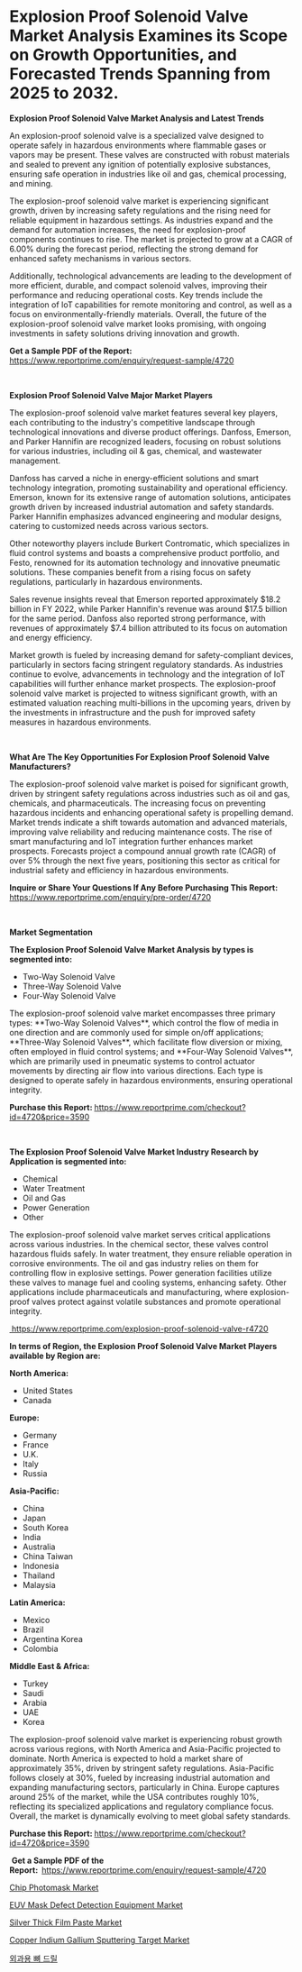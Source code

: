 <p><h1>Explosion Proof Solenoid Valve Market Analysis Examines its Scope on Growth Opportunities, and Forecasted Trends Spanning from 2025 to 2032.</h1></p><p><strong>Explosion Proof Solenoid Valve Market Analysis and Latest Trends</strong></p>
<p><p>An explosion-proof solenoid valve is a specialized valve designed to operate safely in hazardous environments where flammable gases or vapors may be present. These valves are constructed with robust materials and sealed to prevent any ignition of potentially explosive substances, ensuring safe operation in industries like oil and gas, chemical processing, and mining.</p><p>The explosion-proof solenoid valve market is experiencing significant growth, driven by increasing safety regulations and the rising need for reliable equipment in hazardous settings. As industries expand and the demand for automation increases, the need for explosion-proof components continues to rise. The market is projected to grow at a CAGR of 6.00% during the forecast period, reflecting the strong demand for enhanced safety mechanisms in various sectors.</p><p>Additionally, technological advancements are leading to the development of more efficient, durable, and compact solenoid valves, improving their performance and reducing operational costs. Key trends include the integration of IoT capabilities for remote monitoring and control, as well as a focus on environmentally-friendly materials. Overall, the future of the explosion-proof solenoid valve market looks promising, with ongoing investments in safety solutions driving innovation and growth.</p></p>
<p><strong>Get a Sample PDF of the Report:&nbsp;</strong> <a href="https://www.reportprime.com/enquiry/request-sample/4720?utm_campaign=97&utm_medium=2&utm_source=Github&utm_content=ia&utm_term=19032025&utm_id=explosion-proof-solenoid-valve">https://www.reportprime.com/enquiry/request-sample/4720</a></p>
<p>&nbsp;</p>
<p><strong>Explosion Proof Solenoid Valve Major Market Players</strong></p>
<p><p>The explosion-proof solenoid valve market features several key players, each contributing to the industry's competitive landscape through technological innovations and diverse product offerings. Danfoss, Emerson, and Parker Hannifin are recognized leaders, focusing on robust solutions for various industries, including oil & gas, chemical, and wastewater management.</p><p>Danfoss has carved a niche in energy-efficient solutions and smart technology integration, promoting sustainability and operational efficiency. Emerson, known for its extensive range of automation solutions, anticipates growth driven by increased industrial automation and safety standards. Parker Hannifin emphasizes advanced engineering and modular designs, catering to customized needs across various sectors.</p><p>Other noteworthy players include Burkert Contromatic, which specializes in fluid control systems and boasts a comprehensive product portfolio, and Festo, renowned for its automation technology and innovative pneumatic solutions. These companies benefit from a rising focus on safety regulations, particularly in hazardous environments.</p><p>Sales revenue insights reveal that Emerson reported approximately $18.2 billion in FY 2022, while Parker Hannifin's revenue was around $17.5 billion for the same period. Danfoss also reported strong performance, with revenues of approximately $7.4 billion attributed to its focus on automation and energy efficiency.</p><p>Market growth is fueled by increasing demand for safety-compliant devices, particularly in sectors facing stringent regulatory standards. As industries continue to evolve, advancements in technology and the integration of IoT capabilities will further enhance market prospects. The explosion-proof solenoid valve market is projected to witness significant growth, with an estimated valuation reaching multi-billions in the upcoming years, driven by the investments in infrastructure and the push for improved safety measures in hazardous environments.</p></p>
<p>&nbsp;</p>
<p><strong>What Are The Key Opportunities For Explosion Proof Solenoid Valve Manufacturers?</strong></p>
<p><p>The explosion-proof solenoid valve market is poised for significant growth, driven by stringent safety regulations across industries such as oil and gas, chemicals, and pharmaceuticals. The increasing focus on preventing hazardous incidents and enhancing operational safety is propelling demand. Market trends indicate a shift towards automation and advanced materials, improving valve reliability and reducing maintenance costs. The rise of smart manufacturing and IoT integration further enhances market prospects. Forecasts project a compound annual growth rate (CAGR) of over 5% through the next five years, positioning this sector as critical for industrial safety and efficiency in hazardous environments.</p></p>
<p><strong>Inquire or Share Your Questions If Any Before Purchasing This Report:</strong> <a href="https://www.reportprime.com/enquiry/pre-order/4720?utm_campaign=97&utm_medium=2&utm_source=Github&utm_content=ia&utm_term=19032025&utm_id=explosion-proof-solenoid-valve">https://www.reportprime.com/enquiry/pre-order/4720</a></p>
<p>&nbsp;</p>
<p><strong>Market Segmentation</strong></p>
<p><strong>The Explosion Proof Solenoid Valve Market Analysis by types is segmented into:</strong></p>
<p><ul><li>Two-Way Solenoid Valve</li><li>Three-Way Solenoid Valve</li><li>Four-Way Solenoid Valve</li></ul></p>
<p><p>The explosion-proof solenoid valve market encompasses three primary types: **Two-Way Solenoid Valves**, which control the flow of media in one direction and are commonly used for simple on/off applications; **Three-Way Solenoid Valves**, which facilitate flow diversion or mixing, often employed in fluid control systems; and **Four-Way Solenoid Valves**, which are primarily used in pneumatic systems to control actuator movements by directing air flow into various directions. Each type is designed to operate safely in hazardous environments, ensuring operational integrity.</p></p>
<p><strong>Purchase this Report:&nbsp;</strong><a href="https://www.reportprime.com/checkout?id=4720&price=3590&utm_campaign=97&utm_medium=2&utm_source=Github&utm_content=ia&utm_term=19032025&utm_id=explosion-proof-solenoid-valve">https://www.reportprime.com/checkout?id=4720&price=3590</a></p>
<p>&nbsp;</p>
<p><strong>The Explosion Proof Solenoid Valve Market Industry Research by Application is segmented into:</strong></p>
<p><ul><li>Chemical</li><li>Water Treatment</li><li>Oil and Gas</li><li>Power Generation</li><li>Other</li></ul></p>
<p><p>The explosion-proof solenoid valve market serves critical applications across various industries. In the chemical sector, these valves control hazardous fluids safely. In water treatment, they ensure reliable operation in corrosive environments. The oil and gas industry relies on them for controlling flow in explosive settings. Power generation facilities utilize these valves to manage fuel and cooling systems, enhancing safety. Other applications include pharmaceuticals and manufacturing, where explosion-proof valves protect against volatile substances and promote operational integrity.</p></p>
<p><a href="https://www.reportprime.com/explosion-proof-solenoid-valve-r4720?utm_campaign=97&utm_medium=2&utm_source=Github&utm_content=ia&utm_term=19032025&utm_id=explosion-proof-solenoid-valve">&nbsp;https://www.reportprime.com/explosion-proof-solenoid-valve-r4720</a></p>
<p><strong>In terms of Region, the Explosion Proof Solenoid Valve Market Players available by Region are:</strong></p>
<p>
    <p> <strong> North America: </strong>
        <ul>
            <li>United States</li>
            <li>Canada</li>
        </ul>
        </p> 
    <p> <strong> Europe: </strong>
        <ul>
            <li>Germany</li>
            <li>France</li>
            <li>U.K.</li>
            <li>Italy</li>
            <li>Russia</li>
        </ul>
        </p> 
    <p> <strong> Asia-Pacific: </strong>
        <ul>
            <li>China</li>
            <li>Japan</li>
            <li>South Korea</li>
            <li>India</li>
            <li>Australia</li>
            <li>China Taiwan</li>
            <li>Indonesia</li>
            <li>Thailand</li>
            <li>Malaysia</li>
        </ul>
        </p> 
    <p> <strong> Latin America: </strong>
        <ul>
            <li>Mexico</li>
            <li>Brazil</li>
            <li>Argentina Korea</li>
            <li>Colombia</li>
        </ul>
        </p> 
    <p> <strong> Middle East & Africa: </strong>
        <ul>
            <li>Turkey</li>
            <li>Saudi</li>
            <li>Arabia</li>
            <li>UAE</li>
            <li>Korea</li>
        </ul>
    </p>
    </p>
<p><p>The explosion-proof solenoid valve market is experiencing robust growth across various regions, with North America and Asia-Pacific projected to dominate. North America is expected to hold a market share of approximately 35%, driven by stringent safety regulations. Asia-Pacific follows closely at 30%, fueled by increasing industrial automation and expanding manufacturing sectors, particularly in China. Europe captures around 25% of the market, while the USA contributes roughly 10%, reflecting its specialized applications and regulatory compliance focus. Overall, the market is dynamically evolving to meet global safety standards.</p></p>
<p><strong>Purchase this Report: </strong><a href="https://www.reportprime.com/checkout?id=4720&price=3590&utm_campaign=97&utm_medium=2&utm_source=Github&utm_content=ia&utm_term=19032025&utm_id=explosion-proof-solenoid-valve">https://www.reportprime.com/checkout?id=4720&price=3590</a></p>
<p>&nbsp;<strong>Get a Sample PDF of the Report:&nbsp;&nbsp;</strong><a href="https://www.reportprime.com/enquiry/request-sample/4720?utm_campaign=97&utm_medium=2&utm_source=Github&utm_content=ia&utm_term=19032025&utm_id=explosion-proof-solenoid-valve">https://www.reportprime.com/enquiry/request-sample/4720</a></p>
<p><strong></strong></p>
<p><p><a href="https://github.com/danitkeavyx7/Market-Research-Report-List-1/blob/main/chip-photomask-market.md?utm_campaign=97&utm_medium=2&utm_source=Github&utm_content=ia&utm_term=19032025&utm_id=explosion-proof-solenoid-valve">Chip Photomask Market</a></p><p><a href="https://github.com/taffouasaoka/Market-Research-Report-List-1/blob/main/euv-mask-defect-detection-equipment-market.md?utm_campaign=97&utm_medium=2&utm_source=Github&utm_content=ia&utm_term=19032025&utm_id=explosion-proof-solenoid-valve">EUV Mask Defect Detection Equipment Market</a></p><p><a href="https://github.com/kuciakkukalo/Market-Research-Report-List-1/blob/main/silver-thick-film-paste-market.md?utm_campaign=97&utm_medium=2&utm_source=Github&utm_content=ia&utm_term=19032025&utm_id=explosion-proof-solenoid-valve">Silver Thick Film Paste Market</a></p><p><a href="https://github.com/botocniveda/Market-Research-Report-List-1/blob/main/copper-indium-gallium-sputtering-target-market.md?utm_campaign=97&utm_medium=2&utm_source=Github&utm_content=ia&utm_term=19032025&utm_id=explosion-proof-solenoid-valve">Copper Indium Gallium Sputtering Target Market</a></p><p><a href="https://github.com/sougarounis/Market-Research-Report-List-7/blob/main/178010647625.md?utm_campaign=97&utm_medium=2&utm_source=Github&utm_content=ia&utm_term=19032025&utm_id=explosion-proof-solenoid-valve">외과용 뼈 드릴</a></p></p>
